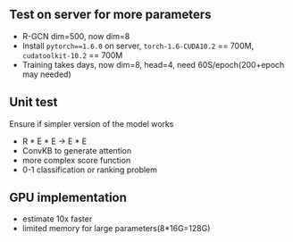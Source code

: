 ## Test on server for more parameters
- R-GCN dim=500, now dim=8
- Install `pytorch==1.6.0` on server, `torch-1.6-CUDA10.2` == 700M, `cudatoolkit-10.2` == 700M
- Training takes days, now dim=8, head=4, need 60S/epoch(200+epoch may needed)

## Unit test
Ensure if simpler version of the model works
- R * E * E -> E * E
- ConvKB to generate attention
- more complex score function
- 0-1 classification or ranking problem

## GPU implementation
- estimate 10x faster
- limited memory for large parameters(8*16G=128G)

